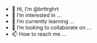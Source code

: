 - 👋 Hi, I’m @brttrghrt
- 👀 I’m interested in ...
- 🌱 I’m currently learning ...
- 💞️ I’m looking to collaborate on ...
- 📫 How to reach me ...

<!---
brttrghrt/brttrghrt is a ✨ special ✨ repository because its `README.md` (this file) appears on your GitHub profile.
You can click the Preview link to take a look at your changes.
--->

